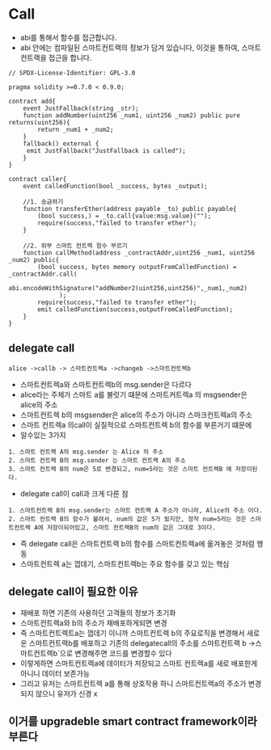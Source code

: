 # Call
- abi를 통해서 함수를 접근합니다. 
- abi 안에는 컴파일된 스마트컨트랙의 정보가 담겨 있습니다, 이것을 통하여, 스마트 컨트랙을 접근을 합니다.

```solidity
// SPDX-License-Identifier: GPL-3.0

pragma solidity >=0.7.0 < 0.9.0;

contract add{
    event JustFallback(string _str);
    function addNumber(uint256 _num1, uint256 _num2) public pure returns(uint256){
        return _num1 + _num2;
    }
    fallback() external {
     emit JustFallback("JustFallback is called");
    }
}

contract caller{
    event calledFunction(bool _success, bytes _output);
   
    //1. 송금하기 
    function transferEther(address payable _to) public payable{
        (bool success,) = _to.call{value:msg.value}("");
        require(success,"failed to transfer ether");
    }
    
    //2. 외부 스마트 컨트랙 함수 부르기 
    function callMethod(address _contractAddr,uint256 _num1, uint256 _num2) public{
        (bool success, bytes memory outputFromCalledFunction) = _contractAddr.call(
              abi.encodeWithSignature("addNumber2(uint256,uint256)",_num1,_num2)
              );
        require(success,"failed to transfer ether");
        emit calledFunction(success,outputFromCalledFunction);
    }
}
```

## delegate call 

```
alice ->callb -> 스마트컨트렉a ->changeb ->스마트컨트렉b
```
- 스마트컨트렉a와 스마트컨트렉b의 msg.sender은 다르다
- alice라는 주체가 스마트 a를 불럿기 떄문에 스마트커트렉a 의 msgsender은 alice의 주소
- 스마트컨트렉 b의 msgsender은 alice의 주소가 아니라 스마크컨트렉a의 주소
- 스마트 컨트렉a 의call이 실질적으로 스마트컨트렉 b의 함수를 부른거기 떄문에
- 알수있는 3가지
```
1. 스마트 컨트랙 A의 msg.sender 는 Alice 의 주소
2. 스마트 컨트랙 B의 msg.sender 는 스마트 컨트랙 A의 주소
3. 스마트 컨트랙 B의 num은 5로 변경되고, num=5라는 것은 스마트 컨트랙B 에 저장이된다. 
```

- delegate call이 call과 크게 다른 점
```
1. 스마트컨트랙 B의 msg.sender는 스마트 컨트랙 A 주소가 아니라, Alice의 주소 이다. 
2. 스마트 컨트랙 B의 함수가 불려서, num의 값은 5가 됬지만, 정작 num=5라는 것은 스마트컨트랙 A에 저장이되어있고, 스마트 컨트랙B의 num의 값은 그대로 3이다. 

```
- 즉 delegate call은 스마트컨트랙 b의 함수를 스마트컨트렉a에 옮겨놓은 것처럼 행동
- 스마트컨트렉 a는 껍데기, 스마트컨트렉b는 주요 함수를 갖고 있는 핵심

## delegate call이 필요한 이유
- 재배포 하면 기존의 사용하던 고객들의 정보가 초기화
- 스마트컨트랙a와 b의 주소가 재배포하게되면 변경
- 즉 스마트컨트렉트a는 껍데기 이니까 스마트컨트렉 b의 주요로직을 변경해서 새로운 스마트컨트랙b를 배포하고 기존의 delegatecall의 주소를 스마트컨트랙 b ->스마트컨트렉b`으로 변경해주면 코드를 변경할수 있다
- 이렇게하면 스마트컨트렉a에 데이터가 저장되고 스마트 컨트렉a를 새로 배포한게 아니니 데이터 보존가능 
- 그리고 유저는 스마트컨트렉 a를 통해 상호작용 하니 스마트컨트렉a의 주소가 변경되지 않으니 유저가 신경 x



##  이거를 upgradeble smart contract framework이라 부른다